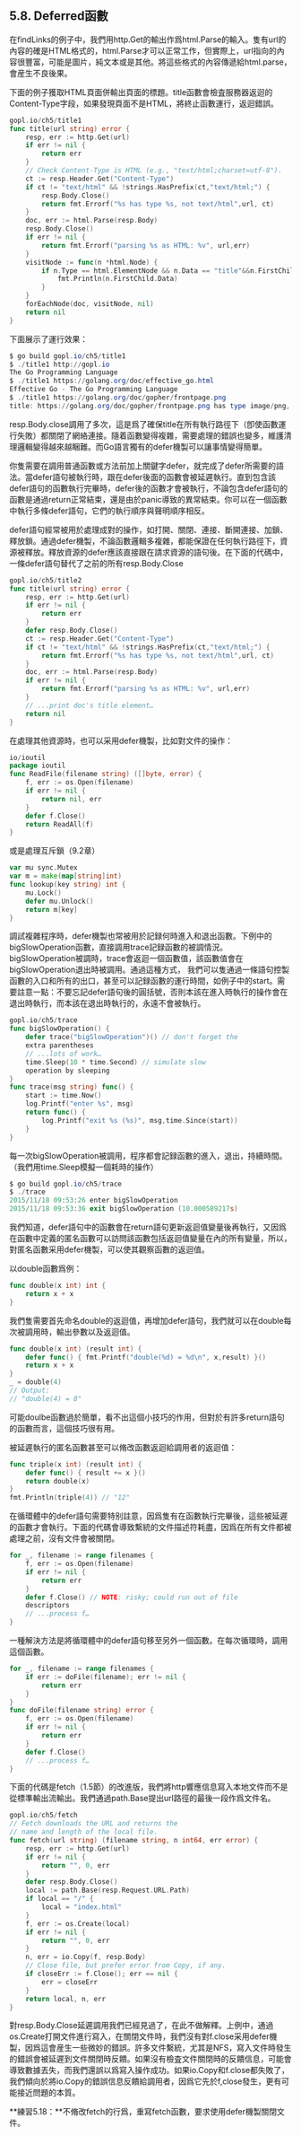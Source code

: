 ## 5.8. Deferred函數

在findLinks的例子中，我們用http.Get的輸出作爲html.Parse的輸入。隻有url的內容的確是HTML格式的，html.Parse才可以正常工作，但實際上，url指向的內容很豐富，可能是圖片，純文本或是其他。將這些格式的內容傳遞給html.parse，會産生不良後果。

下面的例子獲取HTML頁面併輸出頁面的標題。title函數會檢査服務器返迴的Content-Type字段，如果發現頁面不是HTML，將終止函數運行，返迴錯誤。

```Go
gopl.io/ch5/title1
func title(url string) error {
	resp, err := http.Get(url)
	if err != nil {
		return err
	}
	// Check Content-Type is HTML (e.g., "text/html;charset=utf-8").
	ct := resp.Header.Get("Content-Type")
	if ct != "text/html" && !strings.HasPrefix(ct,"text/html;") {
		resp.Body.Close()
		return fmt.Errorf("%s has type %s, not text/html",url, ct)
	}
	doc, err := html.Parse(resp.Body)
	resp.Body.Close()
	if err != nil {
		return fmt.Errorf("parsing %s as HTML: %v", url,err)
	}
	visitNode := func(n *html.Node) {
		if n.Type == html.ElementNode && n.Data == "title"&&n.FirstChild != nil {
			fmt.Println(n.FirstChild.Data)
		}
	}
	forEachNode(doc, visitNode, nil)
	return nil
}
```

下面展示了運行效果：

```powershell
$ go build gopl.io/ch5/title1
$ ./title1 http://gopl.io
The Go Programming Language
$ ./title1 https://golang.org/doc/effective_go.html
Effective Go - The Go Programming Language
$ ./title1 https://golang.org/doc/gopher/frontpage.png
title: https://golang.org/doc/gopher/frontpage.png has type image/png, not text/html
```

resp.Body.close調用了多次，這是爲了確保title在所有執行路徑下（卽使函數運行失敗）都關閉了網絡連接。隨着函數變得複雜，需要處理的錯誤也變多，維護清理邏輯變得越來越睏難。而Go語言獨有的defer機製可以讓事情變得簡單。

你隻需要在調用普通函數或方法前加上關鍵字defer，就完成了defer所需要的語法。當defer語句被執行時，跟在defer後面的函數會被延遲執行。直到包含該defer語句的函數執行完畢時，defer後的函數才會被執行，不論包含defer語句的函數是通過return正常結束，還是由於panic導致的異常結束。你可以在一個函數中執行多條defer語句，它們的執行順序與聲明順序相反。

defer語句經常被用於處理成對的操作，如打開、關閉、連接、斷開連接、加鎖、釋放鎖。通過defer機製，不論函數邏輯多複雜，都能保證在任何執行路徑下，資源被釋放。釋放資源的defer應該直接跟在請求資源的語句後。在下面的代碼中，一條defer語句替代了之前的所有resp.Body.Close

```Go
gopl.io/ch5/title2
func title(url string) error {
	resp, err := http.Get(url)
	if err != nil {
		return err
	}
	defer resp.Body.Close()
	ct := resp.Header.Get("Content-Type")
	if ct != "text/html" && !strings.HasPrefix(ct,"text/html;") {
		return fmt.Errorf("%s has type %s, not text/html",url, ct)
	}
	doc, err := html.Parse(resp.Body)
	if err != nil {
		return fmt.Errorf("parsing %s as HTML: %v", url,err)
	}
	// ...print doc's title element…
	return nil
}
```

在處理其他資源時，也可以采用defer機製，比如對文件的操作：

```Go
io/ioutil
package ioutil
func ReadFile(filename string) ([]byte, error) {
	f, err := os.Open(filename)
	if err != nil {
		return nil, err
	}
	defer f.Close()
	return ReadAll(f)
}
```

或是處理互斥鎖（9.2章）

```Go
var mu sync.Mutex
var m = make(map[string]int)
func lookup(key string) int {
	mu.Lock()
	defer mu.Unlock()
	return m[key]
}
```

調試複雜程序時，defer機製也常被用於記録何時進入和退出函數。下例中的bigSlowOperation函數，直接調用trace記録函數的被調情況。bigSlowOperation被調時，trace會返迴一個函數值，該函數值會在bigSlowOperation退出時被調用。通過這種方式， 我們可以隻通過一條語句控製函數的入口和所有的出口，甚至可以記録函數的運行時間，如例子中的start。需要註意一點：不要忘記defer語句後的圓括號，否則本該在進入時執行的操作會在退出時執行，而本該在退出時執行的，永遠不會被執行。

```Go
gopl.io/ch5/trace
func bigSlowOperation() {
	defer trace("bigSlowOperation")() // don't forget the
	extra parentheses
	// ...lots of work…
	time.Sleep(10 * time.Second) // simulate slow
	operation by sleeping
}
func trace(msg string) func() {
	start := time.Now()
	log.Printf("enter %s", msg)
	return func() { 
		log.Printf("exit %s (%s)", msg,time.Since(start)) 
	}
}
```

每一次bigSlowOperation被調用，程序都會記録函數的進入，退出，持續時間。（我們用time.Sleep模擬一個耗時的操作）

```powershell
$ go build gopl.io/ch5/trace
$ ./trace
2015/11/18 09:53:26 enter bigSlowOperation
2015/11/18 09:53:36 exit bigSlowOperation (10.000589217s)
```

我們知道，defer語句中的函數會在return語句更新返迴值變量後再執行，又因爲在函數中定義的匿名函數可以訪問該函數包括返迴值變量在內的所有變量，所以，對匿名函數采用defer機製，可以使其觀察函數的返迴值。

以double函數爲例：

```Go
func double(x int) int {
	return x + x
}
```

我們隻需要首先命名double的返迴值，再增加defer語句，我們就可以在double每次被調用時，輸出參數以及返迴值。

```Go
func double(x int) (result int) {
	defer func() { fmt.Printf("double(%d) = %d\n", x,result) }()
	return x + x
}
_ = double(4)
// Output:
// "double(4) = 8"
```

可能doulbe函數過於簡單，看不出這個小技巧的作用，但對於有許多return語句的函數而言，這個技巧很有用。

被延遲執行的匿名函數甚至可以脩改函數返迴給調用者的返迴值：

```Go
func triple(x int) (result int) {
	defer func() { result += x }()
	return double(x)
}
fmt.Println(triple(4)) // "12"
```

在循環體中的defer語句需要特别註意，因爲隻有在函數執行完畢後，這些被延遲的函數才會執行。下面的代碼會導致繫統的文件描述符耗盡，因爲在所有文件都被處理之前，沒有文件會被關閉。

```Go
for _, filename := range filenames {
	f, err := os.Open(filename)
	if err != nil {
		return err
	}
	defer f.Close() // NOTE: risky; could run out of file
	descriptors
	// ...process f…
}
```

一種解決方法是將循環體中的defer語句移至另外一個函數。在每次循環時，調用這個函數。

```Go
for _, filename := range filenames {
	if err := doFile(filename); err != nil {
		return err
	}
}
func doFile(filename string) error {
	f, err := os.Open(filename)
	if err != nil {
		return err
	}
	defer f.Close()
	// ...process f…
}
```

下面的代碼是fetch（1.5節）的改進版，我們將http響應信息寫入本地文件而不是從標準輸出流輸出。我們通過path.Base提出url路徑的最後一段作爲文件名。

```Go
gopl.io/ch5/fetch
// Fetch downloads the URL and returns the
// name and length of the local file.
func fetch(url string) (filename string, n int64, err error) {
	resp, err := http.Get(url)
	if err != nil {
		return "", 0, err
	}
	defer resp.Body.Close()
	local := path.Base(resp.Request.URL.Path)
	if local == "/" {
		local = "index.html"
	}
	f, err := os.Create(local)
	if err != nil {
		return "", 0, err
	}
	n, err = io.Copy(f, resp.Body)
	// Close file, but prefer error from Copy, if any.
	if closeErr := f.Close(); err == nil {
		err = closeErr
	}
	return local, n, err
}
```

對resp.Body.Close延遲調用我們已經見過了，在此不做解釋。上例中，通過os.Create打開文件進行寫入，在關閉文件時，我們沒有對f.close采用defer機製，因爲這會産生一些微妙的錯誤。許多文件繫統，尤其是NFS，寫入文件時發生的錯誤會被延遲到文件關閉時反饋。如果沒有檢査文件關閉時的反饋信息，可能會導致數據丟失，而我們還誤以爲寫入操作成功。如果io.Copy和f.close都失敗了，我們傾向於將io.Copy的錯誤信息反饋給調用者，因爲它先於f,close發生，更有可能接近問題的本質。

**練習5.18：**不脩改fetch的行爲，重寫fetch函數，要求使用defer機製關閉文件。